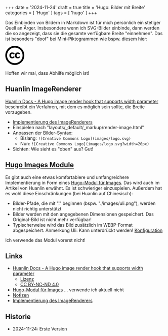 +++
date = '2024-11-24'
draft = true
title = 'Hugo: Bilder mit Breite'
categories = [ 'Hugo' ]
tags = [ 'hugo' ]
+++

<!--
Hugo: Bilder mit Breite
=======================
-->

Das Einbinden von Bildern in Markdown ist für mich
persönlich ein stetiger Quell an Ärger. Insbesondere
wenn ich SVG-Bilder einbinde, dann werden die so angezeigt,
dass sie die gesamte verfügbare Breite "einnehmen".
Das ist besonders "doof" bei Mini-Piktogrammen
wie bspw. diesem hier:

![Creative Commons Logo](images/logo.svg?width=20px)

Hoffen wir mal, dass Abhilfe möglich ist!

<!--more-->

Huanlin ImageRenderer
---------------------

[Huanlin Docs - A Hugo image render hook that supports width parameter](https://huanlin.cc/blog/2024/07/10/hugo-image-render-hook-width-param/) beschreibt ein Verfahren, mit dem
es möglich sein sollte, die Breite vorzugeben.

- [Implementierung des ImageRenderers](image-renderer.txt)
- Einspielen nach "layouts/_default/_markup/render-image.html"
- Anpassen der Bilder-Syntax:
  - Bislang: `![Creative Commons Logo](images/logo.svg)`
  - Nun: `![Creative Commons Logo](images/logo.svg?width=20px)`
- Sichten: Wie sieht es "oben" aus? Gut!

[Hugo Images Module](https://images.hugomods.com/)
--------------------------------------------------

Es gibt auch eine etwas komfortablere und umfangreichere Implementierung
in Form eines [Hugo-Modul für Images](https://images.hugomods.com/).
Das wird auch im Artikel von Huanlin erwähnt. Es ist schwieriger einzuspielen.
Außerdem hat es wohl diese Einschränkungen (bei Huanlin auf Chinesisch):

  - Bilder-Pfade, die mit "." beginnen (bspw. "./images/uli.png"), werden nicht richtig unterstützt
  - Bilder werden mit den angegebenen Dimensionen gespeichert. Das Original-Bild ist
    nicht mehr verfügbar!
  - Typischerweise wird das Bild zusätzlich im WEBP-Format abgespeichert.
    Anmerkung Uli: Kann unterdrückt werden! [Konfiguration](https://images.hugomods.com/docs/configuration/#modern_format)

Ich verwende das Modul vorerst nicht!

Links
-----

- [Huanlin Docs - A Hugo image render hook that supports width parameter](https://huanlin.cc/blog/2024/07/10/hugo-image-render-hook-width-param/)
  - [Lizenz](https://github.com/huanlin/huanlin.github.io?tab=License-1-ov-file)
  - [CC BY-NC-ND 4.0](http://creativecommons.org/licenses/by-nc-nd/4.0/)
- [Hugo-Modul für Images](https://images.hugomods.com/) ... verwende ich aktuell nicht
- [Notizen](notizen.txt)
- [Implementierung des ImageRenderers](image-renderer.txt)

Historie
--------

- 2024-11-24: Erste Version
